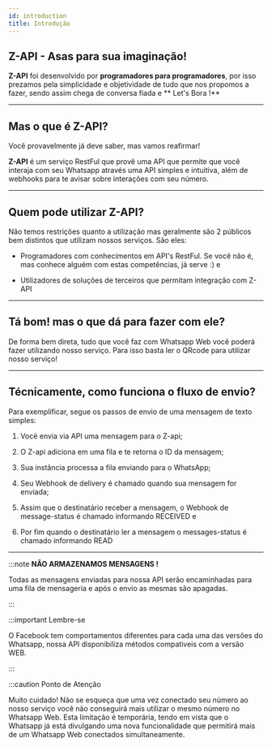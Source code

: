 ```yaml
---
id: introduction
title: Introdução
---
```


## Z-API - Asas para sua imaginação!

**Z-API** foi desenvolvido por **programadores para programadores**, por isso prezamos pela simplicidade e objetividade de tudo que nos propomos a fazer, sendo assim chega de conversa fiada e ** Let's Bora !**

---

## Mas o que é Z-API?

Você provavelmente já deve saber, mas vamos reafirmar!

**Z-API** é um serviço RestFul que provê uma API que permite que você interaja com seu Whatsapp através uma API simples e intuitiva, além de  webhooks para te avisar sobre interações com seu número.

---

## Quem pode utilizar Z-API?

Não temos restrições quanto a utilização mas geralmente são 2 públicos bem distintos que utilizam nossos serviços. São eles:

- Programadores com conhecimentos em API's RestFul. Se você não é, mas conhece alguém com estas competências, já serve :) e

- Utilizadores de soluções de terceiros que permitam integração com Z-API

---

## Tá bom! mas o que dá para fazer com ele?

De forma bem direta, tudo que você faz com Whatsapp Web você poderá fazer utilizando nosso serviço. Para isso basta ler o QRcode para utilizar nosso serviço!

---

## Técnicamente, como funciona o fluxo de envio?

Para exemplificar, segue os passos de envio de uma mensagem de texto simples:

1. Você envia via API uma mensagem para o Z-api;

2. O Z-api adiciona em uma fila e te retorna o ID da mensagem;

3. Sua instância processa a fila enviando para o WhatsApp;

4. Seu Webhook de delivery é chamado quando sua mensagem for enviada;

5. Assim que o destinatário receber a mensagem, o Webhook de message-status é chamado informando RECEIVED e

6. Por fim quando o destinatário ler a mensagem o messages-status é chamado informando READ

---

:::note **NÃO ARMAZENAMOS MENSAGENS !**

Todas as mensagens enviadas para nossa API serão encaminhadas para uma fila de mensageria e após o envio as mesmas são apagadas.

:::

:::important Lembre-se

O Facebook tem comportamentos diferentes para cada uma das versões do Whatsapp, nossa API disponibiliza métodos compativeis com a versão WEB.

:::

:::caution Ponto de Atenção

Muito cuidado! Não se esqueça que uma vez conectado seu número ao nosso serviço você não conseguirá mais utilizar o mesmo número no Whatsapp Web. Esta limitação é temporária, tendo em vista que o Whatsapp já está divulgando uma nova funcionalidade que permitirá mais de um Whatsapp Web conectados simultaneamente.

